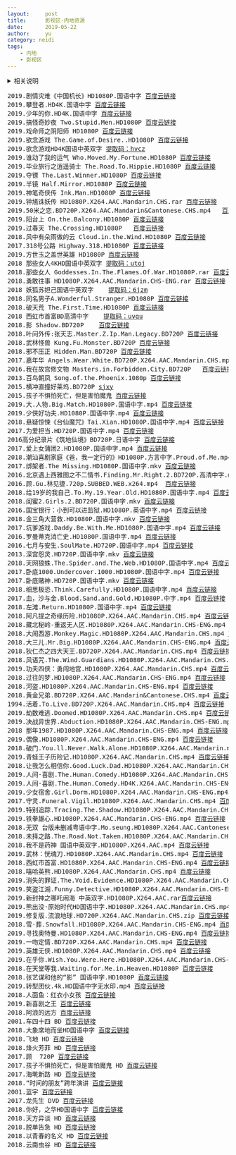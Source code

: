 ```yaml
---
layout:     post
title:      影视区-内地资源
date:       2019-05-22
author:     yu
category: neidi
tags:
    - 内地
    - 影视区
---
```

<details>
<summary>相关说明</summary>
<b><u>影视区</u></b>统一默认提取码，<a href="https://www.510ka.com/details/4752FCDA">>>获取<<</a><br>
链接失效或求其他影片，添加微信。<a href="/about/">更多说明</a>
</details>
<pre>
2019.剧情灾难《中国机长》HD1080P.国语中字 <a href="https://pan.baidu.com/s/1d4yG0poiwLqaPBDA5NlfLA">百度云链接</a>
2019.攀登者.HD4K.国语中字 <a href="https://pan.baidu.com/s/1pHxgOJuwpzbvvnjxMEw5FQ">百度云链接</a>
2019.少年的你.HD4K.国语中字 <a href="https://pan.baidu.com/s/1-4FCJBCUZLA-BTYkLLgqPg">百度云链接</a>
2019.搞怪奇妙夜 Two.Stupid.Men.HD1080P <a href="https://pan.baidu.com/s/1UisfRPg157ru7DWwCCkdkQ">百度云链接</a>
2019.戏命师之阴阳师 HD1080P <a href="https://pan.baidu.com/s/13BI3AitVqRZTESOCxLZtHQ">百度云链接</a>
2019.欲念游戏 The.Game.of.Desire..HD1080P <a href="https://pan.baidu.com/s/1KzdjbRmFzTc2Onb9SWuk-Q">百度云链接</a>
2019.欲念游戏HD4K国语中英双字 <a href="https://pan.baidu.com/s/13YcO_fyCpZkWOef-yXKP5Q">提取码：hvcz</a>
2019.谁动了我的运气 Who.Moved.My.Fortune.HD1080P <a href="https://pan.baidu.com/s/1QDKwgaLNKwhXHoTKfN8APg">百度云链接</a>
2019.毕业旅行之逍遥骑士 The.Road.To.Hippie.HD1080P <a href="https://pan.baidu.com/s/1blsh4Wlkjd0Io5qNAVtgxg">百度云链接</a>
2019.夺镖 The.Last.Winner.HD1080P <a href="https://pan.baidu.com/s/1_X3PNV_2RMCQgSoMrFWlbg">百度云链接</a>
2019.半镜 Half.Mirror.HD1080P <a href="https://pan.baidu.com/s/1X5kzOoEcr1PS6ii9CXWTfA">百度云链接</a>
2019.神笔奇侠传 Ink.Man.HD1080P <a href="https://pan.baidu.com/s/1LoucxZvfHFe9b59WjKmp7w">百度云链接</a>
2019.钟馗诛妖传 HD1080P.X264.AAC.Mandarin.CHS.rar <a href="https://pan.baidu.com/s/1UPXgE6a2CGVOUb0SlJfaiA">百度云链接</a>
2019.50米之恋.BD720P.X264.AAC.Mandarin&Cantonese.CHS.mp4	<a href="https://pan.baidu.com/s/1GHtBDmAbF7Kx5lqpmY1NwQ">百度云链接</a>
2019.阳台上 On.the.Balcony.HD1080P	<a href="https://pan.baidu.com/s/1uYOfX8Z13XVHgB2Gi2zDIQ">百度云链接</a>
2019.过春天 The.Crossing.HD1080P	<a href="https://pan.baidu.com/s/1O2nAdeuCTfHL02qnHodoBQ">百度云链接</a>
2018.风中有朵雨做的云 Cloud.in.the.Wind.HD1080P <a href="https://pan.baidu.com/s/1MDJOZs1i3-BCd4R7yeGBqw">百度云链接</a>
2017.318号公路 Highway.318.HD1080P <a href="https://pan.baidu.com/s/1vHSMq67js_kO_XgnfxyI1w">百度云链接</a>
2019.方世玉之盖世英雄 HD1080P <a href="https://pan.baidu.com/s/18K90re2r6KwUjXdIB_tAZg">百度云链接</a>
2018 那些女人4KHD国语中英双字	<a href="https://pan.baidu.com/s/1FVwdCAziemYSrVkesTEQXA">提取码：utoj</a>
2018.那些女人 Goddesses.In.The.Flames.Of.War.HD1080P.rar <a href="https://pan.baidu.com/s/1aOPIf4RvrLUxf-0oPAMEtA">百度云链接</a>
2018.勇敢往事 HD1080P.X264.AAC.Mandarin.CHS-ENG.rar	<a href="https://pan.baidu.com/s/1ugBwD_ii1Zw0eQij4R9UgQ">百度云链接</a>
2018 妖狐苏妲己国语中英双字	<a href="https://pan.baidu.com/s/1xjiMnaR-sWkAfLURTACopw">提取码：6jzm</a>
2018.同名男子A.Wonderful.Stranger.HD1080P <a href="https://pan.baidu.com/s/18t7-PS8OuZXVcYklGnoPxA">百度云链接</a>
2018.破天荒 The.First.Time.HD1080P <a href="https://pan.baidu.com/s/1UkAsdKeh7LOuwkbMj1OyoA">百度云链接</a>
2018 西虹市首富BD高清中字	<a href="https://pan.baidu.com/s/1UZ9uOGofRFQhJshnIfWw9w">提取码：uvqu</a>
2018.影 Shadow.BD720P	<a href="https://pan.baidu.com/s/1huOgLGb3I5aKSdIzmVCHrA">百度云链接</a>
2018.叶问外传:张天志.Master.Z.Ip.Man.Legacy.BD720P <a href="https://pan.baidu.com/s/1rMjFsX0u5zz1UrfeCDPQ3Q">百度云链接</a>
2018.武林怪兽 Kung.Fu.Monster.BD720P <a href="https://pan.baidu.com/s/19tmBCAuCSP1LAfL8A2wMZA">百度云链接</a>
2018.邪不压正 Hidden.Man.BD720P <a href="https://pan.baidu.com/s/16a6-dAdF40k9kPlrBepE1w">百度云链接</a>
2017.嘉年华 Angels.Wear.White.BD720P.X264.AAC.Mandarin.CHS.mp4	<a href="https://pan.baidu.com/s/1WXmT8xYB7gp1yngWkObCmw">百度云链接</a>
2016.我在故宫修文物 Masters.in.Forbidden.City.BD720P	<a href="https://pan.baidu.com/s/13sGzx4nOMVHKoMX4BpipNA">百度云链接</a>
2013.百鸟朝凤 Song.of.the.Phoenix.1080p <a href="https://pan.baidu.com/s/149xyA1ZPB5F8QERI_HJu5w">百度云链接</a>
2015.横冲直撞好莱坞.BD720P	<a href="http://pan.baidu.com/s/1pLzj58J">sjxy</a>
2015.孩子不惧怕死亡，但是害怕魔鬼	<a href="https://pan.baidu.com/s/1a_AzXel7eX33gnoIdDteBQ">百度云链接</a>
2019.大.人物.Big.Match.HD1080P.国语中字.mp4 <a href="https://pan.baidu.com/s/1pQNDrFizKw9WHGSKK3Tc1g">百度云链接</a>
2019.少侠好功夫.HD1080P.国语中字.mp4 <a href="https://pan.baidu.com/s/19KcBGDBaYJMSz2xfXFlGfg">百度云链接</a>
2018.悬疑惊悚《台仙魔咒》Tai.Xian.HD1080P.国语中字.mp4 <a href="https://pan.baidu.com/s/1k2W0gfrK2M--SWuWr2WFPg">百度云链接</a>
2017.为爱担当.HD720P.国语中字.mp4 <a href="https://pan.baidu.com/s/1eDLJd_O4l2_M3VXOnfMeMA">百度云链接</a>
2016高分纪录片《筑地仙境》BD720P.日语中字 <a href="https://pan.baidu.com/s/14ZlO51Ymrnct51CcZyKwLg">百度云链接</a>
2017.爱上女蒲团2.HD1080P.国语中字.mp4 <a href="https://pan.baidu.com/s/1cuky_VE_mQg7aBgwjY7U0Q">百度云链接</a>
2018.潮汕喜剧家庭《爸，我一定行的》HD1080P.方言中字.Proud.of.Me.mp4 <a href="https://pan.baidu.com/s/1kiZ-pmsGcfyU1WJHsmmkFg">百度云链接</a>
2017.绑架者.The Missing.HD1080P.国语中字.mkv <a href="https://pan.baidu.com/s/1kUgdS93VhRk_ad7RBu5GTw">百度云链接</a>
2016.北京遇上西雅图之不二情书.Finding.Mr.Right.2.BD720P.高清中字.mp4 <a href="https://pan.baidu.com/s/1ISVAMuW-bJaAqSX_7qm--A">百度云链接</a>
2016.顾.Gu.林见捷.720p.SUBBED.WEB.x264.mp4	<a href="https://pan.baidu.com/s/1q9AIftOTV07w7fUq2MJ1Ww">百度云链接</a>
2018.给19岁的我自己.To.My.19.Year.Old.HD1080P.国语中字.mp4 <a href="https://pan.baidu.com/s/1AReays7nOMz60765fDVo0w">百度云链接</a>
2018.闺蜜2.Girls.2.BD720P.国语中字.mkv <a href="https://pan.baidu.com/s/1m7DBaWfF55VSAeLxsaAaTw">百度云链接</a>
2016.国宝银行：小到可以进监狱.HD1080P.英语中字.mp4 <a href="https://pan.baidu.com/s/1coSTP-lX1t45moCNn5lvlg">百度云链接</a>
2018.金三角大营救.HD1080P.国语中字.mkv <a href="https://pan.baidu.com/s/1EubA7L1__RezrSxIYBFscw">百度云链接</a>
2017.坑爹游戏.Daddy.Be.With.Me.HD1080P.国语中字.mp4 <a href="https://pan.baidu.com/s/1QJk5tXg3v_RArrMsGBd84w">百度云链接</a>
2016.罗曼蒂克消亡史.HD1080P.国语中字.mp4 <a href="https://pan.baidu.com/s/1AS2piG9PpzuFzdQH2JrJIQ">百度云链接</a>
2016.七月与安生.SoulMate.HD720P.国语中字.mp4 <a href="https://pan.baidu.com/s/1ZmYoNQJYGYxBcUt_RZTr3w">百度云链接</a>
2013.深宫怨灵.HD720P.国语中字.mkv <a href="https://pan.baidu.com/s/1OZV1g5YYfn2xqaR9mVCvIQ">百度云链接</a>
2018.天网狼蛛.The.Spider.and.The.Web.HD1080P.国语中字.mp4 <a href="https://pan.baidu.com/s/1K2MEKw99tOPDmq3F-r-DWA">百度云链接</a>
2017.卧底1000.Undercover.1000.HD1080P.国语中字.mp4 <a href="https://pan.baidu.com/s/1A76ROkw9dwl1U_WCB6ZQKQ">百度云链接</a>
2017.卧底赌神.HD720P.国语中字.mkv <a href="https://pan.baidu.com/s/1YhpNfLEb0vBW2RqiPjcp-Q">百度云链接</a>
2018.细思极恐.Think.Carefully.HD1080P.国语中字.mp4 <a href="https://pan.baidu.com/s/1fxq70wE7Me0HeNbL1e2IKw">百度云链接</a>
2017.血，沙与金.Blood.Sand.and.Gold.HD1080P.中字.mp4 <a href="https://pan.baidu.com/s/1ZzXJPfx8NQDVPmBtqcFLwg">百度云链接</a>
2018.左滩.Return.HD1080P.国语中字.mp4 <a href="https://pan.baidu.com/s/1XluqP-0vqBdfmpVQzrxChA">百度云链接</a>
2018.阿凡提之奇缘历险.HD1080P.X264.AAC.Mandarin.CHS.mp4 <a href="https://pan.baidu.com/s/1e96yX7VcmAQo25w-5QJKcw">百度云链接</a>
2018.藏北秘岭-重返无人区.HD1080P.X264.AAC.Mandarin.CHS-ENG.mp4 <a href="https://pan.baidu.com/s/1L6NI6a0J5KKuV4bzizFj4g">百度云链接</a>
2018.大闹西游.Monkey.Magic.HD1080P.X264.AAC.Mandarin.CHS.mp4 <a href="https://pan.baidu.com/s/1MeFN7lbgPLu2YDoMbtKtNg">百度云链接</a>
2018.大三儿.Mr.Big.HD1080P.X264.AAC.Mandarin.CHS-ENG.mp4 <a href="https://pan.baidu.com/s/1gSM3wgIFA8DbfnyFf-I1pg">百度云链接</a>
2018.狄仁杰之四大天王.BD720P.X264.AAC.Mandarin.CHS.mp4 <a href="https://pan.baidu.com/s/1rCjI6VSWAtxfHov480sPLQ">百度云链接</a>
2018.风语咒.The.Wind.Guardians.HD1080P.X264.AAC.Mandarin.CHS.mp4 <a href="https://pan.baidu.com/s/1EqAkx3PhXsao0HRCOUNSwA">百度云链接</a>
2019.功夫四侠：勇闯地宫.HD1080P.X264.AAC.Mandarin.CHS.mp4 <a href="https://pan.baidu.com/s/1RJyYn_egyhFv6qJKcCapqA">百度云链接</a>
2018.过往的梦.HD1080P.X264.AAC.Mandarin.CHS-ENG.mp4 <a href="https://pan.baidu.com/s/1G9QhkQVxNd-9lfC3SQqrlQ">百度云链接</a>
2018.河盗.HD1080P.X264.AAC.Mandarin.CHS-ENG.mp4 <a href="https://pan.baidu.com/s/1n8snQ8r9Q0ogexZFCQeQxQ">百度云链接</a>
2018.黄金兄弟.BD720P.X264.AAC.Mandarin&Cantonese.CHS.mp4 <a href="https://pan.baidu.com/s/1_5fNyt3Fs9t4_X5O9hlcWQ">百度云链接</a>
1994.活着.To.Live.BD720P.X264.AAC.Mandarin.CHS.mp4 <a href="https://pan.baidu.com/s/1Sr0WkiaHeAn5RD9PABVJ5Q">百度云链接</a>
2019.劫数难逃.Doomed.HD1080P.X264.AAC.Mandarin.CHS.mp4 <a href="https://pan.baidu.com/s/1cUn2ASl21B-JYVPln2CTIw">百度云链接</a>
2019.决战异世界.Abduction.HD1080P.X264.AAC.Mandarin.CHS-ENG.mp4 <a href="https://pan.baidu.com/s/1hEWU9oZi9eOQuDKyyJQ2Eg">百度云链接</a>
2018 那年1987.HD1080P.X264.AAC.Mandarin.CHS-ENG.mp4 <a href="https://pan.baidu.com/s/1KFNNpgFpWfy2Z5Tkmz0pcw">百度云链接</a>
2019.偶像.HD1080P.X264.AAC.Mandarin.CHS-ENG.mp4 <a href="https://pan.baidu.com/s/1iMizp4qTddyrRMAlY9a1_g">百度云链接</a>
2018.破门.You.ll.Never.Walk.Alone.HD1080P.X264.AAC.Mandarin.mp4 <a href="https://pan.baidu.com/s/1aSknfGRt7pOYNz7XqTahEA">百度云链接</a>
2019.青蛙王子历险记.HD1080P.X264.AAC.Mandarin.CHS.mp4 <a href="https://pan.baidu.com/s/1yWJeI1SmykuN0qPO9s9V7w">百度云链接</a>
2018.让我怎么相信你.Good.Luck.Dad.HD1080P.X264.AAC.Mandarin.CHS.mp4 <a href="https://pan.baidu.com/s/1NbdNQSw9jPM-OFKnsBeA8Q">百度云链接</a>
2019.人间·喜剧.The.Human.Comedy.HD1080P.X264.AAC.Mandarin.CHS-ENG.mp4 <a href="https://pan.baidu.com/s/1VotY_EFNYMqrKJfcKwic4A">百度云链接</a>
2019.人间·喜剧.The.Human.Comedy.HD4K.X264.AAC.Mandarin.CHS-ENG.mp4 <a href="https://pan.baidu.com/s/1M--Wx7HXhGbyu1IGgKPT5w">百度云链接</a>
2019.少女宿舍.Girl.Dorm.HD1080P.X264.AAC.Mandarin.CHS-ENG.mp4 <a href="https://pan.baidu.com/s/1gldPidsS7knB3cndMZOt0g">百度云链接</a>
2017.守灵.Funeral.Vigil.HD1080P.X264.AAC.Mandarin.CHS.mp4 <a href="https://pan.baidu.com/s/1dawIX_3HHKZlR_IaTE8oqA">百度云链接</a>
2019.特别追踪.Tracing.The.Shadow.HD1080P.X264.AAC.Mandarin.CHS.mp4 <a href="https://pan.baidu.com/s/1lsFOP7zMyJ4sdD5Z_36T8Q">百度云链接</a>
2019.铁拳雄心.HD1080P.X264.AAC.Mandarin.CHS-ENG.mp4 <a href="https://pan.baidu.com/s/1RZyHge3gt-Sso8vaftGP9g">百度云链接</a>
2018.无双 台版未删减粤语中字.Mo.seung.HD1080P.X264.AAC.Cantonese.CHT.mp4 <a href="https://pan.baidu.com/s/1LfZx8fZR-nuKGfOY5KPq-w">百度云链接</a>
2018.未择之路.The.Road.Not.Taken.HD1080P.X264.AAC.Mandarin.CHS-ENG.mp4 <a href="https://pan.baidu.com/s/17CCuuj0pntW-IZcbAZEplQ">百度云链接</a>
2018.我不是药神 国语中英双字.HD1080P.X264.AAC.mp4 <a href="https://pan.baidu.com/s/1Wa5rr73RDKaKYw-oP77Fmg">百度云链接</a>
2019.武林：恍魂刀.HD1080P.X264.AAC.Mandarin.CHS.mp4 <a href="https://pan.baidu.com/s/1_dB7Zf7sQvMKNDovmjLNgw">百度云链接</a>
2018.西虹市首富.HD1080P.X264.AAC.Mandarin.CHS-ENG.mp4 <a href="https://pan.baidu.com/s/1BqRofUNkxpPfd0y8T-7wSg">百度云链接</a>
2018.嘻哈英熊.HD1080P.X264.AAC.Mandarin.CHS.mp4 <a href="https://pan.baidu.com/s/1OOQjaTQjCH-mIT_S1GkaCA">百度云链接</a>
2019.消失的罪证.The.Void.Evidence.HD1080P.X264.AAC.Mandarin.CHS-ENG.mp4 <a href="https://pan.baidu.com/s/1vZUrPImaac36WuEfBxfCXQ">百度云链接</a>
2019.笑盗江湖.Funny.Detective.HD1080P.X264.AAC.Mandarin.CHS-ENG.mp4 <a href="https://pan.baidu.com/s/15bXocEIC5esrtGaYFX6wEw">百度云链接</a>
2019.新封神之哪吒闹海 中英双字.HD1080P.X264.AAC.rar<a href="https://pan.baidu.com/s/1jzppUbz63BR4hZaDtRI8yw">百度云链接</a>
2019.熊出没·原始时代HD国语中字.HD1080P.X264.AAC.Mandarin.CHS.mp4 <a href="https://pan.baidu.com/s/13ciEGTBNlD9I7cnGIBy_dg">百度云链接</a>
2019.修复版.流浪地球.HD720P.X264.AAC.Mandarin.CHS.zip <a href="https://pan.baidu.com/s/1KqpX75SuXWS-hVuxgFxyYw">百度云链接</a>
2018.雪·葬.Snowfall.HD1080P.X264.AAC.Mandarin.CHS-ENG.mp4 <a href="https://pan.baidu.com/s/1qv01nq4rtoUmMJnjrJzAfg">百度云链接</a>
2019.寻找奥特曼.HD1080P.X264.AAC.Mandarin.CHS-ENG.mp4 <a href="https://pan.baidu.com/s/1E7IYf6suDaF_hV8apI3EWg">百度云链接</a>
2019.一吻定情.BD720P.X264.AAC.Mandarin.CHS.mp4 <a href="https://pan.baidu.com/s/1mU1gTTg6r_2J7MmQLBjXiw">百度云链接</a>
2019.英雄无侠.HD1080P.X264.AAC.Mandarin.CHS.mp4 <a href="https://pan.baidu.com/s/11MbagBUfIZ0Tp2_dNpjuUA">百度云链接</a>
2019.在乎你.Wish.You.Were.Here.HD1080P.X264.AAC.Mandarin.CHS-ENG.mp4 <a href="https://pan.baidu.com/s/1z5zyug5Xlg3p_JiiiiPMjw">百度云链接</a>
2018.在天堂等我.Waiting.for.Me.in.Heaven.HD1080P <a href="https://pan.baidu.com/s/1yYaml-jbPAromT94Wsfd3g">百度云链接</a>
2018.张艺谋和他的“影” 国语中字.HD1080P <a href="https://pan.baidu.com/s/1AvVIIuvjlcEtG8fPeZjeRg">百度云链接</a>
2019.转型团伙.4k.HD国语中字无水印.mp4 <a href="https://pan.baidu.com/s/1OskR4IWq3p0Q8fk4oHRPxg">百度云链接</a>
2018.人面鱼：红衣小女孩 <a href="https://pan.baidu.com/s/1TMaPU6q4phChjcaIBrouNQ">百度云链接</a>
2019.新喜剧之王 <a href="https://pan.baidu.com/s/1mMIM7A-sI2fDHsayIVyfVQ">百度云链接</a>
2018.阿浪的远方 <a href="https://pan.baidu.com/s/11SfDfjl9EFwBIaDBklIuEA">百度云链接</a>
2001.车四十四 BD <a href="https://pan.baidu.com/s/114nH-97FgEuOiRqKApBwfA">百度云链接</a>
2018.大象席地而坐HD国语中字 <a href="https://pan.baidu.com/s/1OQF0WuWAHCMiTrJ-yXM3fA">百度云链接</a>
2018.飞地 HD <a href="https://pan.baidu.com/s/1algvrhAUi_yy4uoIiIdQbg">百度云链接</a>
2018.烽火芳菲 HD <a href="https://pan.baidu.com/s/1HZX-uDnpBwOF2SPSmxOuRA">百度云链接</a>
2017.顾  720P <a href="https://pan.baidu.com/s/1FOxpxMHwHiK5oNfMVg2unQ">百度云链接</a>
2017.孩子不惧怕死亡，但是害怕魔鬼 HD <a href="https://pan.baidu.com/s/19qQVKBdvv1pd_Tp3ehG-IQ">百度云链接</a>
2017.海墘新路 HD <a href="https://pan.baidu.com/s/1xm5AwrkZh9-w00cv3PwhJw">百度云链接</a>
2018.“时间的朋友”跨年演讲 <a href="https://pan.baidu.com/s/1NaCXdTRq-nf1Uuhe_S8h3w">百度云链接</a>
2001.蓝宇 <a href="https://pan.baidu.com/s/1vtDV8FIGKAz2dvSFVVvNFw">百度云链接</a>
2017.龙先生 DVD <a href="https://pan.baidu.com/s/1cxkz2ZUtM0Qy7bf_H5ravQ">百度云链接</a>
2018.你好，之华HD国语中字 <a href="https://pan.baidu.com/s/1piWFokvxl6LBly5WrasjEA">百度云链接</a>
2018.天方异谈 HD <a href="https://pan.baidu.com/s/1hJ11UqZGns5Wp9eKJ_8LTQ">百度云链接</a>
2018.脱单告急 HD <a href="https://pan.baidu.com/s/1luqhHetHB_VIf-c_u1JeiQ">百度云链接</a>
2018.以青春的名义 HD <a href="https://pan.baidu.com/s/1fYW2CAHCx-_0bbTYUTIyjw">百度云链接</a>
2018.云南虫谷 HD <a href="https://pan.baidu.com/s/1fn9o7Dh5A2CzhtavfU-ryQ">百度云链接</a>

</pre>
